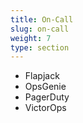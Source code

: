 ```yaml
---
title: On-Call
slug: on-call
weight: 7
type: section
---
```

* Flapjack
* OpsGenie
* PagerDuty
* VictorOps
